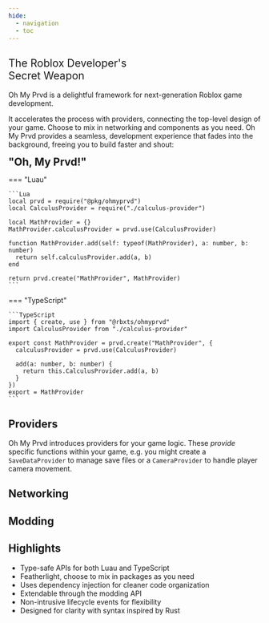 ```yaml
---
hide:
  - navigation
  - toc
---
```


<section class="ompdoc-home-hero">

<div class="ompdoc-home-hero-inner">

<h1 style="font-weight: 400;">The Roblox Developer's</br>Secret Weapon</h1>

<p>
Oh My Prvd is a delightful framework for
next-generation Roblox game development.
</p>

<p>
It accelerates the process with providers, connecting the top-level design of
your game. Choose to mix in networking and components as you need. Oh My Prvd
provides a seamless, development experience that fades into the background,
freeing you to build faster and shout:
</p>

<span style="font-size: 1.5em;" markdown><b>"Oh, My Prvd!"</b></span>

</div>

</section>

<section class="ompdoc-home-content" markdown>

=== "Luau"

    ```Lua
    local prvd = require("@pkg/ohmyprvd")
    local CalculusProvider = require("./calculus-provider")

    local MathProvider = {}
    MathProvider.calculusProvider = prvd.use(CalculusProvider)

    function MathProvider.add(self: typeof(MathProvider), a: number, b: number)
      return self.calculusProvider.add(a, b)
    end

    return prvd.create("MathProvider", MathProvider)
    ```

=== "TypeScript"

    ```TypeScript
    import { create, use } from "@rbxts/ohmyprvd"
    import CalculusProvider from "./calculus-provider"

    export const MathProvider = prvd.create("MathProvider", {
      calculusProvider = prvd.use(CalculusProvider)

      add(a: number, b: number) {
        return this.CalculusProvider.add(a, b)
      }
    })
    export = MathProvider
    ```

</section>

<section class="ompdoc-home-body" markdown>

## Providers

Oh My Prvd introduces providers for your game logic. These *provide* specific
functions within your game, e.g. you might create a `SaveDataProvider` to manage
save files or a `CameraProvider` to handle player camera movement.

## Networking

## Modding

</section>

## Highlights

- Type-safe APIs for both Luau and TypeScript
- Featherlight, choose to mix in packages as you need
- Uses dependency injection for cleaner code organization
- Extendable through the modding API
- Non-intrusive lifecycle events for flexibility
- Designed for clarity with syntax inspired by Rust
